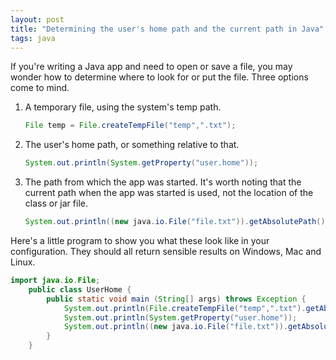 ```yaml
---
layout: post
title: "Determining the user's home path and the current path in Java"
tags: java
---
```


If you're writing a Java app and need to open or save a file, you may wonder how to determine where to look for or put the file. Three options come to mind. 

1. A temporary file, using the system's temp path.

    ~~~ java
    File temp = File.createTempFile("temp",".txt");
    ~~~

2. The user's home path, or something relative to that.

    ~~~ java
    System.out.println(System.getProperty("user.home"));
    ~~~

3. The path from which the app was started. It's worth noting that the current path when the app was started is used, not the location of the class or jar file. 

    ~~~ java
    System.out.println((new java.io.File("file.txt")).getAbsolutePath());
    ~~~

Here's a little program to show you what these look like in your configuration. They should all return sensible results on Windows, Mac and Linux.

~~~ java
import java.io.File;
    public class UserHome {
	    public static void main (String[] args) throws Exception {
            System.out.println(File.createTempFile("temp",".txt").getAbsolutePath());
		    System.out.println(System.getProperty("user.home"));
		    System.out.println((new java.io.File("file.txt")).getAbsolutePath());
	    }
    }
~~~

